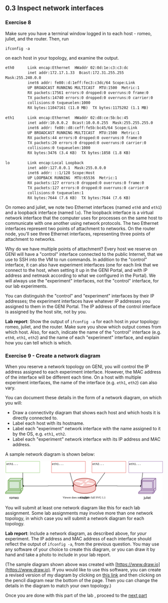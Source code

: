 ## 0.3 Inspect network interfaces

### Exercise 8

Make sure you have a terminal window logged in to each host - romeo, juliet, and the router. Then, run

```
ifconfig -a
```

on each host in your topology, and examine the output.


```
eth0      Link encap:Ethernet  HWaddr 02:0d:1e:c3:c3:dc  
          inet addr:172.17.1.33  Bcast:172.31.255.255  Mask:255.240.0.0
          inet6 addr: fe80::d:1eff:fec3:c3dc/64 Scope:Link
          UP BROADCAST RUNNING MULTICAST  MTU:1500  Metric:1
          RX packets:17561 errors:0 dropped:0 overruns:0 frame:0
          TX packets:14740 errors:0 dropped:0 overruns:0 carrier:0
          collisions:0 txqueuelen:1000 
          RX bytes:11047161 (11.0 MB)  TX bytes:1175202 (1.1 MB)

eth1      Link encap:Ethernet  HWaddr 02:d8:ce:5b:bc:45  
          inet addr:10.0.0.2  Bcast:10.0.0.255  Mask:255.255.255.0
          inet6 addr: fe80::d8:ceff:fe5b:bc45/64 Scope:Link
          UP BROADCAST RUNNING MULTICAST  MTU:1500  Metric:1
          RX packets:44 errors:0 dropped:0 overruns:0 frame:0
          TX packets:20 errors:0 dropped:0 overruns:0 carrier:0
          collisions:0 txqueuelen:1000 
          RX bytes:3476 (3.4 KB)  TX bytes:1858 (1.8 KB)

lo        Link encap:Local Loopback  
          inet addr:127.0.0.1  Mask:255.0.0.0
          inet6 addr: ::1/128 Scope:Host
          UP LOOPBACK RUNNING  MTU:65536  Metric:1
          RX packets:127 errors:0 dropped:0 overruns:0 frame:0
          TX packets:127 errors:0 dropped:0 overruns:0 carrier:0
          collisions:0 txqueuelen:1 
          RX bytes:7644 (7.6 KB)  TX bytes:7644 (7.6 KB)
```


On romeo and juliet, we note two Ethernet interfaces (named `eth0` and `eth1`) and a loopback interface (named `lo`). The loopback interface is a virtual network interface that the computer uses for processes on the same host to communicate with one another using network protocols. The two Ethernet interfaces represent two points of attachment to networks.  On the router node, you'll see three Ethernet interfaces, representing three points of attachment to networks.

Why do we have multiple points of attachment? Every host we reserve on GENI will have a "control" interface connected to the public Internet, that we use to SSH into the VM to run commands. In addition to the "control" interface, it can also have experiment interfaces (one for each link that we connect to the host, when setting it up in the GENI Portal, and with IP address and netmask according to what we configured in the Portal). We will always use the "experiment" interfaces, not the "control" interface, for our lab experiments.

You can distinguish the "control" and "experiment" interfaces by their IP addresses; the experiment interfaces have whatever IP addresses you assigned to them in the GENI Portal. The IP address of the control interface is assigned by the host site, not by you.

**Lab report**: Show the output of `ifconfig -a` for each host in _your_ topology: romeo, juliet, and the router. Make sure you show which output comes from which host. Also, for each, indicate the name of the "control" interface (e.g. `eth0`, `eth1`, `eth2`) and the name of each "experiment" interface, and explain how you can tell which is which.

### Exercise 9 - Create a network diagram

When you reserve a network topology on GENI, you will control the IP address assigned to each experiment interface. However, the MAC address of the interface will be different each time. On a host with multiple experiment interfaces, the name of the interface (e.g. `eth1`, `eth2`) can also vary. 

You can document these details in the form of a network diagram, on which you will:

* Draw a connectivity diagram that shows each host and which hosts it is directly connected to.
* Label each host with its hostname.
* Label each "experiment" network interface with the name assigned to it by the OS, e.g. `eth1`, `eth2`.
* Label each "experiment" network interface with its IP address and MAC address.

A sample network diagram is shown below:

![](1-network-diagram.svg)

You will submit at least one network diagram like this for each lab assignment. Some lab assignments may involve more than one network topology, in which case you will submit a network diagram for each topology.

**Lab report**: Include a network diagram, as described above, for _your_ experiment. The IP address and MAC address of each interface should reflect the output of `ifconfig -a`, from the previous question. You may use any software of your choice to create this diagram, or you can draw it by hand and take a photo to include in your lab report. 

(The sample diagram shown above was created with [https://www.draw.io](https://www.draw.io). If you would like to use this software, you can create a revised version of my diagram by clicking on [this link](https://www.draw.io/?lightbox=1&highlight=0000ff&edit=_blank&layers=1&nav=1&title=1-network-diagram.xml#R5ZlLc9s2EIB%2FjY7R8E3qKMl2c0g6nnFn2p4yEAmRSECCBSFb7q%2FvAgTflM3IVGW3zgxDLIAFuPvt4qGFvU2Pv3CUJ19ZhOnCMqLjwr5ZWJYfePCUgudS4Pl2KYg5iUqR2QgeyN9YCw0tPZAIF52GgjEqSN4VhizLcCg6MsQ5e%2Bo22zPaHTVHMR4IHkJEh9LfSSQS%2FRWG0cg%2FYxInemSnqtih8EfM2SHTwy0se6%2F%2ByuoUVap0%2ByJBEXtqiezbhb3ljInyLT1uMZWWraxW9rs7UVtPm%2BNMTOng62mI5%2BrLcQSG0EXGRcJiliF620g36vOwVGBAKREphVcTXmFM%2FvyHlqvCn7KwdKviPeYkxQJz3eY7FuJZOx8dBANRM%2BQXxnKtuBCc%2FcBbRhlXk7QN9afURmvpbjnZR0RLyR2htO6JuOi1ULJWG%2Bih5%2BBVta0yFGMs6pk%2F5CgkWaw%2FoGAHHuITlaVppT1POkeLSjUaJU27GlZjV4MB4YYZDMWfoQnHFAny2NWONPhx3a7xPrxoAMZh0EODlQ5aKQclbIAIQJvL1%2FQYy%2BBfhqQI2TJkaX4AIxTfUBZ9y8EmeYI5osUShCnJlO1btESoSGqK9uCOln8jFweRM%2Bb5wNrZnlfXVMEJ9tk8Yi4IhPAXtMP0nhVEEJZB3Y4JwdJWgzUlsawQErAN0qUQvCLJ3LCDoCSDQavU0jhTasDHl905dJTuYPkQCaqPTopmlSWfWilGq01a2cV13u7b1ayBfiRCxfnSdHWxFelQ6gd6nRnMiZnhtbh%2Be%2BaYkhnOi2D3ehHsDiL4%2B4ESmIXlUZjKZsfhLRb1p%2F2rQY1NCGt%2FzCkr2B6gjxnUziq4Wkx7I%2FlaOmuib8vGhf5%2Fuh%2F3QYjDcMyPu8B1XOND%2BtHyXvejH4z40X67H0174EgsErMdtC1ven8d5O5ws2eZ%2BFSoFLiGBqaRH5Upqvoq0k1jKf%2FNpc4AI64NWJvXNkx%2Fbe7gAasLFPczjTDAF7wqunhyDHrQTjWQAOSMZEJ5wN0s3BsJDiwK5ViqQ8URxXtxErai3L79plaPT46e8h1KCZVUbCHHExldxq%2F4SVfqJcg0BsvlIDhu195G7VxmoNVcGV1arSGtZnWWSjoHlRlwHe4TAVdrTlzNeXG1wexr7Mo3BA9fPlb4f47rRQG1bfuKgA4Xxn4%2B7aRGa1ijsMF7eDgyyyFDFhU2uwl7qesS0Hbyi0QM92H%2BjeH7My2oQf%2B0M4aAdSkE%2FFdzVCfdnEIgko53ZPqQdln7UoaC%2FzACay8wNsFMe2NvQhK4GAGrAQEDJ7VOmRnLcNdfp4%2BOP5Vmf%2Frouzjr0FnlvPap0xn3Tsv67ojxK9nkw6ke4V7y3FoBujsU2%2B75VF%2BdlZ3aN5Q9PUFXT12u9Oj7ub4ehUf90ZOIqUh8N8RMvUY9kxh7SMyJe4qPRYzl9ZAxL4eM%2BU6Q0Rdy1eXcy7dx5%2FEykmDM62YYx3s5NUwFxl71FPXJmxEY630BYywdyAMNNOYJZJqcpK98L5eW%2FCFn7jUxq3%2Fbq%2FKScSZmjt%2FLS31FZ2MGxeYnw7J586usffsP) and then clicking on the pencil diagram near the bottom of the page. Then you can change the details in the diagram to match your own topology.)

Once you are done with this part of the lab , proceed to the [next part](1-4-working-on-remote-hosts.md)
